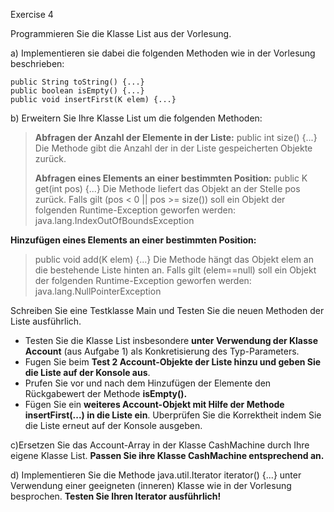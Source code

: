 Exercise 4

Programmieren Sie die Klasse List<K> aus der Vorlesung.

a) Implementieren sie dabei die folgenden Methoden wie in der Vorlesung beschrieben:

    public String toString() {...}
    public boolean isEmpty() {...}
    public void insertFirst(K elem) {...}


b) Erweitern Sie Ihre Klasse List<K> um die folgenden Methoden:
> 
>  **Abfragen der Anzahl der Elemente in der Liste:**
>  public int size() {...}
>  Die Methode gibt die Anzahl der in der Liste gespeicherten Objekte zurück.
>  
>  **Abfragen eines Elements an einer bestimmten Position:**
>  public K get(int pos) {...}
>  Die Methode liefert das Objekt an der Stelle pos zurück. Falls gilt (pos < 0 || pos >= size()) soll ein Objekt der folgenden Runtime-Exception geworfen werden: java.lang.IndexOutOfBoundsException
> 
   **Hinzufügen eines Elements an einer bestimmten Position:**
> public void add(K elem) {...}
> Die Methode hängt das Objekt elem an die bestehende Liste hinten an. Falls gilt (elem==null) soll ein Objekt der folgenden Runtime-Exception geworfen werden: java.lang.NullPointerException

Schreiben Sie eine Testklasse Main und Testen Sie die neuen Methoden der Liste ausführlich.

- Testen Sie die Klasse List insbesondere **unter Verwendung der Klasse Account** (aus Aufgabe 1) als Konkretisierung des Typ-Parameters. 
- Fugen Sie beim **Test 2 Account-Objekte der Liste hinzu und geben Sie die Liste auf der Konsole aus**. 
- Prufen Sie vor und nach dem Hinzufügen der Elemente den Rückgabewert der Methode **isEmpty().**
- Fügen Sie ein **weiteres Account-Objekt mit Hilfe der Methode insertFirst(...) in die Liste ein**. Uberprüfen Sie die Korrektheit indem Sie die Liste erneut auf der Konsole ausgeben.

c)Ersetzen Sie das Account-Array in der Klasse CashMachine durch Ihre eigene Klasse List. **Passen Sie ihre Klasse CashMachine entsprechend an.**

d) Implementieren Sie die Methode java.util.Iterator<K> iterator() {...} unter Verwendung einer geeigneten (inneren) Klasse wie in der Vorlesung besprochen. **Testen Sie Ihren Iterator ausführlich!**

